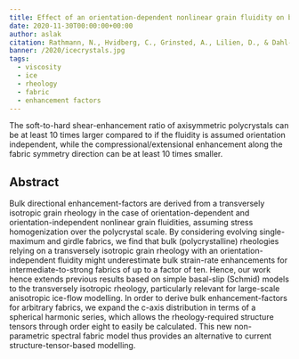 ```yaml
---
title: Effect of an orientation-dependent nonlinear grain fluidity on bulk directional enhancement-factors
date: 2020-11-30T00:00:00+00:00
author: aslak
citation: Rathmann, N., Hvidberg, C., Grinsted, A., Lilien, D., & Dahl-Jensen, D. (2021). Effect of an orientation-dependent non-linear grain fluidity on bulk directional enhancement factors. Journal of Glaciology, 1-7. doi:10.1017/jog.2020.117
banner: /2020/icecrystals.jpg
tags:
  - viscosity
  - ice
  - rheology
  - fabric
  - enhancement factors
---
```

The soft-to-hard shear-enhancement ratio of axisymmetric
polycrystals can be at least 10 times larger compared to
if the fluidity is assumed orientation independent, while
the compressional/extensional enhancement along the fabric
symmetry direction can be at least 10 times smaller.

<!--more-->




## Abstract
Bulk directional enhancement-factors are derived from a transversely isotropic grain
rheology in the case of orientation-dependent and orientation-independent nonlinear grain fluidities,
assuming stress homogenization over the polycrystal scale. By considering evolving single-maximum and
girdle fabrics, we find that bulk (polycrystalline) rheologies relying on a transversely isotropic grain
rheology with an orientation-independent fluidity might underestimate bulk strain-rate enhancements for
intermediate-to-strong fabrics of up to a factor of ten. Hence, our work hence extends previous results
based on simple basal-slip (Schmid) models to the transversely isotropic rheology, particularly relevant
for large-scale anisotropic ice-flow modelling. In order to derive bulk enhancement-factors for arbitrary
fabrics, we expand the c-axis distribution in terms of a spherical harmonic series, which allows the
rheology-required structure tensors through order eight to easily be calculated. This new non-parametric
spectral fabric model thus provides an alternative to current structure-tensor-based modelling.
